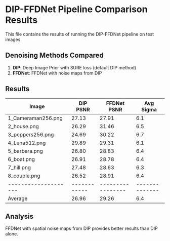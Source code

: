 # DIP-FFDNet Pipeline Comparison Results

This file contains the results of running the DIP-FFDNet pipeline on test images.

## Denoising Methods Compared

1. **DIP**: Deep Image Prior with SURE loss (default DIP method)
2. **FFDNet**: FFDNet with noise maps from DIP

## Results

| Image                |   DIP PSNR |     FFDNet PSNR |    Avg Sigma |
|--------------------|------------|-----------------|--------------|
| 1_Cameraman256.png   |      27.13 |           27.91 |          6.1 |
| 2_house.png          |      26.29 |           31.46 |          6.5 |
| 3_peppers256.png     |      24.69 |           30.22 |          6.7 |
| 4_Lena512.png        |      29.89 |           29.31 |          6.1 |
| 5_barbara.png        |      26.80 |           28.83 |          6.4 |
| 6_boat.png           |      26.91 |           28.78 |          6.4 |
| 7_hill.png           |      27.48 |           28.63 |          6.3 |
| 8_couple.png         |      26.52 |           28.91 |          6.4 |
|--------------------|------------|-----------------|--------------|
| Average              |      26.96 |           29.26 |          6.4 |

## Analysis

FFDNet with spatial noise maps from DIP provides better results than DIP alone.
